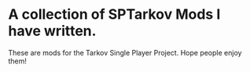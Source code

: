 # A collection of SPTarkov Mods I have written.

These are mods for the Tarkov Single Player Project.
Hope people enjoy them!